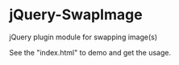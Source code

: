 # jQuery-SwapImage
jQuery plugin module for swapping image(s)

See the "index.html" to demo and get the usage.

